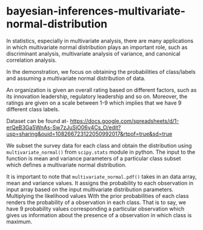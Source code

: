 # bayesian-inferences-multivariate-normal-distribution

In statistics, especially in multivariate analysis, there are many applications in which multivariate normal distribution plays an important role, such as discriminant analysis, multivariate analysis of variance, and canonical correlation analysis. 

In the demonstration, we focus on obtaining the probabilities of class/labels and assuming a multivariate normal distribution of data. 

An organization is given an overall rating based on different factors, such as its innovation leadership, regulatory leadership and so on. Moreover, the ratings are given on a scale between 1-9 which implies that we have 9 different class labels.  

Dataset can be found at- 
https://docs.google.com/spreadsheets/d/1-erQeB3Ga5WnAs-Sw7zJuSjO06v4Cs_O/edit?usp=sharing&ouid=108266723122050992017&rtpof=true&sd=true

We subset the survey data for each class and obtain the distribution using `multivariate_normal()` from `scipy.stats` module in python. The input to the function is mean and variance parameters of a particular class subset which defines a multivariate normal distribution.

It is important to note that `multivariate_normal.pdf()` takes in an data array, mean and variance values. It assigns the probability to each observation in input array based on the input multivariate distribution parameters. Multiplying the likelihood values With the prior probabilities of each class renders the probability of a observation in each class. That is to say, we have 9 probability values corresponding a particular observation which gives us information about the presence of a observation in which class is maximum. 
